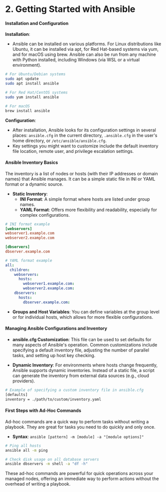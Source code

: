 # 2. Getting Started with Ansible

#### Installation and Configuration

**Installation**:

- Ansible can be installed on various platforms. For Linux distributions like Ubuntu, it can be installed via apt, for Red Hat-based systems via yum, and for macOS using brew. Ansible can also be run from any machine with Python installed, including Windows (via WSL or a virtual environment).

```bash
# For Ubuntu/Debian systems
sudo apt update
sudo apt install ansible

# For Red Hat/CentOS systems
sudo yum install ansible

# For macOS
brew install ansible
```

**Configuration**:

- After installation, Ansible looks for its configuration settings in several places: `ansible.cfg` in the current directory, `.ansible.cfg` in the user's home directory, or `/etc/ansible/ansible.cfg`.
- Key settings you might want to customize include the default inventory file location, remote user, and privilege escalation settings.

#### Ansible Inventory Basics

The inventory is a list of nodes or hosts (with their IP addresses or domain names) that Ansible manages. It can be a simple static file in INI or YAML format or a dynamic source.

- **Static Inventory**:
  - **INI Format**: A simple format where hosts are listed under group names.
  - **YAML Format**: Offers more flexibility and readability, especially for complex configurations.

```ini
# INI format example
[webservers]
webserver1.example.com
webserver2.example.com

[dbservers]
dbserver.example.com
```

```yaml
# YAML format example
all:
  children:
    webservers:
      hosts:
        webserver1.example.com:
        webserver2.example.com:
    dbservers:
      hosts:
        dbserver.example.com:
```

- **Groups and Host Variables**: You can define variables at the group level or for individual hosts, which allows for more flexible configurations.

#### Managing Ansible Configurations and Inventory

- **ansible.cfg Customization**: This file can be used to set defaults for many aspects of Ansible's operation. Common customizations include specifying a default inventory file, adjusting the number of parallel tasks, and setting up host key checking.

- **Dynamic Inventory**: For environments where hosts change frequently, Ansible supports dynamic inventories. Instead of a static file, a script can generate the inventory from external data sources (e.g., cloud providers).

```bash
# Example of specifying a custom inventory file in ansible.cfg
[defaults]
inventory = ./path/to/custom/inventory.yaml
```

#### First Steps with Ad-Hoc Commands

Ad-hoc commands are a quick way to perform tasks without writing a playbook. They are great for tasks you need to do quickly and only once.

- **Syntax**: `ansible [pattern] -m [module] -a "[module options]"`

```bash
# Ping all hosts
ansible all -m ping

# Check disk usage on all database servers
ansible dbservers -m shell -a "df -h"
```

These ad-hoc commands are powerful for quick operations across your managed nodes, offering an immediate way to perform actions without the overhead of writing a playbook.
